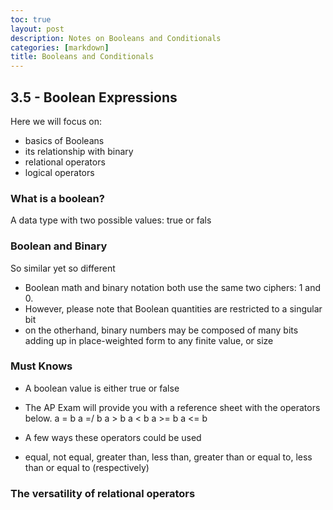 ```yaml
---
toc: true
layout: post
description: Notes on Booleans and Conditionals
categories: [markdown]
title: Booleans and Conditionals
---
```


## 3.5 - Boolean Expressions
Here we will focus on: 
- basics of Booleans
- its relationship with binary
- relational operators
- logical operators

### What is a boolean?
A data type with two possible values: true or fals

### Boolean and Binary
So similar yet so different
- Boolean math and binary notation both use the same two ciphers: 1 and 0.
- However, please note that Boolean quantities are restricted to a singular bit
- on the otherhand, binary numbers may be composed of many bits adding up in place-weighted form to any finite value, or size

### Must Knows
- A boolean value is either true or false
- The AP Exam will provide you with a reference sheet with the operators below.
a = b
a =/ b
a > b
a < b
a >= b
a <= b

- A few ways these operators could be used
- equal, not equal, greater than, less than, greater than or equal to, less than or equal to (respectively)

### The versatility of relational operators